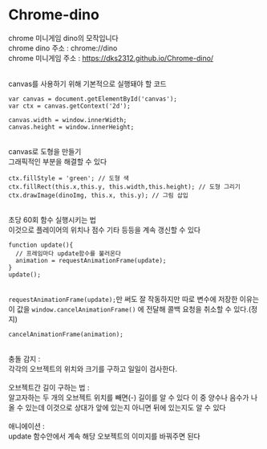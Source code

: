 # Chrome-dino
 chrome 미니게임 dino의 모작입니다<br>
 chrome dino 주소 : chrome://dino <br>
 chrome 미니게임 주소  : https://dks2312.github.io/Chrome-dino/
 
 <br>canvas를 사용하기 위해 기본적으로 실행돼야 할 코드
```
var canvas = document.getElementById('canvas');
var ctx = canvas.getContext('2d');

canvas.width = window.innerWidth;
canvas.height = window.innerHeight;
```

<br>canvas로 도형을 만들기<br>
그래픽적인 부분을 해결할 수 있다
```
ctx.fillStyle = 'green'; // 도형 색
ctx.fillRect(this.x,this.y, this.width,this.height); // 도형 그리기
ctx.drawImage(dinoImg, this.x, this.y); // 그림 삽입
```

<br>초당 60회 함수 실행시키는 법<br>
이것으로 플레이어의 위치나 점수 기타 등등을 계속 갱신할 수 있다
```
function update(){
  // 프레임마다 update함수를 불러온다
  animation = requestAnimationFrame(update);
}
update();
```

<br>``requestAnimationFrame(update);``만 써도 잘 작동하지만 따로 변수에 저장한 이유는 이 값을 ``window.cancelAnimationFrame()`` 에 전달해 콜백 요청을 취소할 수 있다.(정지)
```
cancelAnimationFrame(animation);
```

<br> 
충돌 감지 : <br>각각의 오브젝트의 위치와 크기를 구하고 일일이 검사한다.  <br><br>
오브젝트간 길이 구하는 법 : <br>알고자하는 두 개의 오브젝트 위치를 빼면(-) 길이를 알 수 있다 이 중 양수나 음수가 나올 수 있는데 이것으로 상대가 앞에 있는지 아니면 뒤에 있는지도 알 수 있다 <br><br>
애니에이션 : <br>update 함수안에서 계속 해당 오보젝트의 이미지를 바꿔주면 된다 <br>
